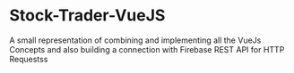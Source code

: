 # Stock-Trader-VueJS
A small representation of combining and  implementing all the VueJs Concepts and also building a connection with Firebase REST API for HTTP Requestss
